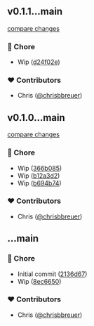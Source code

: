 
## v0.1.1...main

[compare changes](https://github.com/stacksjs/gitit/compare/v0.1.1...main)

### 🏡 Chore

- Wip ([d24f02e](https://github.com/stacksjs/gitit/commit/d24f02e))

### ❤️ Contributors

- Chris ([@chrisbbreuer](https://github.com/chrisbbreuer))

## v0.1.0...main

[compare changes](https://github.com/stacksjs/gitit/compare/v0.1.0...main)

### 🏡 Chore

- Wip ([366b085](https://github.com/stacksjs/gitit/commit/366b085))
- Wip ([b12a3d2](https://github.com/stacksjs/gitit/commit/b12a3d2))
- Wip ([b694b74](https://github.com/stacksjs/gitit/commit/b694b74))

### ❤️ Contributors

- Chris ([@chrisbbreuer](https://github.com/chrisbbreuer))

## ...main

### 🏡 Chore

- Initial commit ([2136d67](https://github.com/stacksjs/gitit/commit/2136d67))
- Wip ([8ec6650](https://github.com/stacksjs/gitit/commit/8ec6650))

### ❤️ Contributors

- Chris ([@chrisbbreuer](https://github.com/chrisbbreuer))
